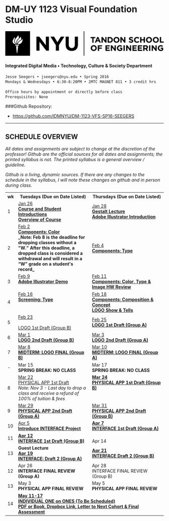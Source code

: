# DM-UY 1123 Visual Foundation Studio

![NYU](projects/nyu_soe_logo.png)
#### Integrated Digital Media • Technology, Culture & Society Department 

    Jesse Seegers • jseegers@nyu.edu • Spring 2016 
    Mondays & Wednesdays • 6:30-8:20PM • 2MTC MAGNET 811 • 3 credit hrs

    Office hours by appointment or directly before class 
    Prerequisites: None
   
###Github Repository: 
* https://github.com/IDMNYU/DM-1123-VFS-SP16-SEEGERS

---

## SCHEDULE OVERVIEW

*All dates and assignments are subject to change at the discretion of the professor! Github are the official sources for all dates and assignments; the printed syllabus is not. The printed syllabus is a general overview / guideline.* 

*Github is a living, dynamic sources. If there are any changes to the schedule in the syllabus, I will note these changes on github and in person during class.*
<table>
    <tr>
        <th width="4%">wk</th>
        <th width="48%">Tuesdays (Due on Date Listed)</th>
        <th width="48%">Thursdays (Due on Date Listed)</th>
    </tr>
    <tr>
        <td>1</td>
        <td> <a href="weekly_detail/dm1123_weekly_detail_wk01.md">Jan 26<br><strong>Course and Student Introductions<br>Overview of Course</strong></a></td>
        <td>
        <a href="weekly_detail/dm1123_weekly_detail_wk01.md">Jan 28<br><strong> Gestalt Lecture <br> Adobe Illustrator Introduction</strong></a></td>
    </tr>
    <tr>
        <td>2</td>
        <td><a href="weekly_detail/dm1123_weekly_detail_wk02.md">Feb 2<br><strong>Components: Color</strong></a><br><strong>_Note: Feb 8 is the deadline for dropping classes without a "W." After this deadline, a dropped class is considered a withdrawal and will result in a “W” grade on a student's record_</strong></td>
        <td><a href="weekly_detail/dm1123_weekly_detail_wk02.md">Feb 4<br><strong>Components: Type</strong></a></td>
    </tr>
    <tr>
        <td>3</td>
        <td valign="top"><a href="weekly_detail/dm1123_weekly_detail_wk03.md">Feb 9<br><strong>Adobe Illustrator Demo</strong></a><br></td>
        <td valign="top"><a href="weekly_detail/dm1123_weekly_detail_wk03.md">Feb 11<br><strong>Components: Color, Type &amp; Image HW Review</strong></a></td>
    </tr>
    <tr>
        <td>4</td>
        <td valign="top"><a href="weekly_detail/dm1123_weekly_detail_wk04.md">Feb 16<br><strong>Screening: Type</strong></a><br></td>
        <td valign="top"><a href="weekly_detail/dm1123_weekly_detail_wk04.md">Feb 18<br><strong>Components: Composition &amp; Concept</strong><br><strong>LOGO Show & Tells</strong></a></td>
    </tr>
    <tr>
        <td>5</td>
        <td><a href="weekly_detail/dm1123_weekly_detail_wk05.md">Feb 23<br> <br>LOGO 1st Draft (Group B)
        </a></td>
        <td><a href="weekly_detail/dm1123_weekly_detail_wk05.md">Feb 25<br><strong>
LOGO 1st Draft (Group A)
</strong></a></td>
    </tr>
    <tr>
        <td>6</td>
        <td><a href="weekly_detail/dm1123_weekly_detail_wk06.md"> Mar 1<br><strong>LOGO 2nd Draft (Group B)</strong></a></td>
        <td><a href="weekly_detail/dm1123_weekly_detail_wk06.md">Mar 3<br><strong>LOGO 2nd Draft (Group A)</strong></td>
    </tr>
    <tr>
        <td>7</td>
        <td><a href="weekly_detail/dm1123_weekly_detail_wk07.md">Mar 8<br><strong>MIDTERM: LOGO FINAL (Group B)</strong>
        </td>
        <td><a href="weekly_detail/dm1123_weekly_detail_wk07.md">Mar 10<br><strong>MIDTERM: LOGO FINAL (Group A)</strong></td>
    </tr>
    <tr>
        <td>-</td>
        <td>Mar 15<br><strong>SPRING BREAK: NO CLASS</strong>
        	</td>
        <td>Mar 17<br><strong>SPRING BREAK: NO CLASS</strong></td>
    </tr>
    <tr>
        <td>8</td>
        <td valign="top"><a href="weekly_detail/dm1123_weekly_detail_wk08.md">Mar 22<br>PHYSICAL APP 1st Draft<br></a>	<i>Note: Nov 3 - Last day to drop a class and receive a refund of 100% of tuition &amp; fees</i></strong></td>
        <td valign="top"><strong><a href="weekly_detail/dm1123_weekly_detail_wk08.md">Mar 24<br>PHYSICAL APP 1st Draft (Group B)</a></strong></td>
    </tr>
    <tr>
        <td>9</td>
        <td><a href="weekly_detail/dm1123_weekly_detail_wk09.md">Mar 29<br><strong>PHYSICAL APP 2nd Draft (Group A)</strong></a></td>
        <td><a href="weekly_detail/dm1123_weekly_detail_wk09.md">Mar 31<br><strong>PHYSICAL APP 2nd Draft (Group B)</a></strong><br></td>
    </tr>
    <tr>
        <td>10</td>
        <td><a href="weekly_detail/dm1123_weekly_detail_wk10.md">Apr 5<br><strong>Introduce INTERFACE Project</a></strong></td>
        <td><strong><a href="weekly_detail/dm1123_weekly_detail_wk10.md">Apr 7<br>INTERFACE 1st Draft (Group A)</a></strong></td>
    </tr>
    <tr>
        <td>11</td>
        <td><strong><a href="weekly_detail/dm1123_weekly_detail_wk11.md">Apr 12<br>INTERFACE 1st Draft (Group B)</a></strong></td>
        <td><br>Apr 14</td>
    </tr>
    <tr>
        <td>13</td>
        <td><strong>Guest Lecture</strong><br> <strong><a href="weekly_detail/dm1123_weekly_detail_wk12.md">Apr 19<br> INTERFACE: Draft 2 (Group A)</a></strong></td>
        <td><strong><a href="weekly_detail/dm1123_weekly_detail_wk12.md">Apr 21<br>INTERFACE Draft 2 (Group B)</a></strong></td>
    </tr>
    <tr>
        <td>12</td>
        <td>Apr 26<br><strong>INTERFACE FINAL REVIEW (Group A)</strong></td>
        <td>Apr 28<br>INTERFACE FINAL REVIEW (Group B)</td>
    </tr>
    <tr>
        <td>13</td>
        <td>May 3<br><strong>PHYSICAL APP FINAL REVIEW</strong></td>
        <td>May 5<br><strong>PHYSICAL APP FINAL REVIEW</strong></td>
    </tr>
    <tr>
        <td>14</td>
        <td colspan="2"> 
<strong><a href="projects/dm1123_vfs_end_of_semester_deliverables.md">May 11-17<br><strong>INDIVIDUAL ONE on ONES (To Be Scheduled)<br>PDF or Book, Dropbox Link, Letter to Next Cohort & Final Assessment</a></strong></td>
    </tr>
</table>